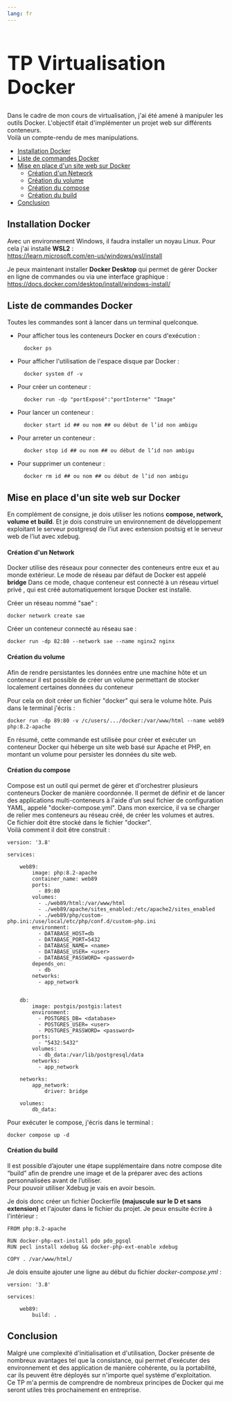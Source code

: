 ```yaml
---
lang: fr
---
```

<h1 style="font-size: 45px;">TP Virtualisation Docker</h1>

 Dans le cadre de mon cours de virtualisation, j'ai été amené à manipuler les outils Docker. L'objectif était d'implémenter un projet web sur différents conteneurs.   
 Voilà un compte-rendu de mes manipulations.


- [Installation Docker](#installation-docker)
- [Liste de commandes Docker](#liste-de-commandes-docker)
- [Mise en place d'un site web sur Docker](#mise-en-place-dun-site-web-sur-docker)
    - [Création d'un Network](#création-dun-network)
    - [Création du volume](#création-du-volume)
    - [Création du compose](#création-du-compose)
    - [Création du build](#création-du-build)
- [Conclusion](#conclusion)




## Installation Docker
Avec un environnement Windows, il faudra installer un noyau Linux. Pour cela j'ai installé **WSL2** :  
https://learn.microsoft.com/en-us/windows/wsl/install  

Je peux maintenant installer **Docker Desktop** qui permet de gérer Docker en ligne de commandes ou via une interface graphique :  
https://docs.docker.com/desktop/install/windows-install/

## Liste de commandes Docker 
Toutes les commandes sont à lancer dans un terminal quelconque.
* Pour afficher tous les conteneurs Docker en cours d'exécution : 

        docker ps
* Pour afficher l'utilisation de l'espace disque par Docker :

        docker system df -v

* Pour créer un conteneur :

        docker run -dp "portExposé":"portInterne" "Image"  

* Pour lancer un conteneur :

        docker start id ## ou nom ## ou début de l’id non ambigu

* Pour arreter un conteneur :

        docker stop id ## ou nom ## ou début de l’id non ambigu

* Pour supprimer un conteneur :
  
        docker rm id ## ou nom ## ou début de l’id non ambigu
    



## Mise en place d'un site web sur Docker 
En complément de consigne, je dois utiliser les notions **compose, network, volume et build**. Et je dois construire un environnement de développement exploitant le serveur postgresql de l’iut avec extension postsig et le serveur web de l’iut avec xdebug.

#### Création d'un Network 
Docker utilise des réseaux pour connecter des conteneurs entre eux et au monde extérieur. Le mode de réseau par défaut de Docker est appelé **bridge** Dans ce mode, chaque conteneur est connecté à un réseau virtuel privé , qui est créé automatiquement lorsque Docker est installé.

Créer un réseau nommé "sae" : 

    docker network create sae

Créer un conteneur connecté au réseau sae :

    docker run -dp 82:80 --network sae --name nginx2 nginx

#### Création du volume 
Afin de rendre persistantes les données entre une machine hôte et un conteneur il est possible de créer un volume permettant de stocker localement certaines données du conteneur

Pour cela on doit créer un fichier "docker" qui sera le volume hôte.
Puis dans le terminal j'écris : 

    docker run -dp 89:80 -v /c/users/.../docker:/var/www/html --name web89  php:8.2-apache

En résumé, cette commande est utilisée pour créer et exécuter un conteneur Docker qui héberge un site web basé sur Apache et PHP, en montant un volume pour persister les données du site web.

#### Création du compose 
Compose est un outil qui permet de gérer et d'orchestrer plusieurs conteneurs Docker de manière coordonnée. Il permet de définir et de lancer des applications multi-conteneurs à l'aide d'un seul fichier de configuration YAML, appelé "docker-compose.yml". Dans mon exercice, il va se charger de relier mes conteneurs au réseau créé, de créer les volumes et autres.  
Ce fichier doit être stocké dans le fichier "docker".  
Voilà comment il doit être construit :  
    
    version: '3.8'

    services:

        web89:
            image: php:8.2-apache
            container_name: web89
            ports:
              - 89:80
            volumes:
              - ./web89/html:/var/www/html
              - ./web89/apache/sites_enabled:/etc/apache2/sites_enabled
              - ./web89/php/custom-php.ini:/use/local/etc/php/conf.d/custom-php.ini
            environment:
              - DATABASE_HOST=db
              - DATABASE_PORT=5432
              - DATABASE_NAME= <name>
              - DATABASE_USER= <user>
              - DATABASE_PASSWORD= <password>
            depends_on:
              - db
            networks:
              - app_network


        db:
            image: postgis/postgis:latest
            environment:
              - POSTGRES_DB= <database>
              - POSTGRES_USER= <user>
              - POSTGRES_PASSWORD= <password>
            ports:
              - "5432:5432"
            volumes:
              - db_data:/var/lib/postgresql/data
            networks:
              - app_network

        networks:
            app_network:
                driver: bridge

        volumes:
            db_data:

Pour exécuter le compose, j'écris dans le terminal : 

    docker compose up -d

#### Création du build
Il est possible d’ajouter une étape supplémentaire dans notre compose dite “build” afin de prendre une image et de la préparer avec des actions personnalisées avant de l’utiliser.  
Pour pouvoir utiliser Xdebug je vais en avoir besoin.  

Je dois donc créer un fichier Dockerfile **(majuscule sur le D et sans extension)** et l'ajouter dans le fichier du projet.
Je peux ensuite écrire à l'intérieur :

    FROM php:8.2-apache

    RUN docker-php-ext-install pdo pdo_pgsql
    RUN pecl install xdebug && docker-php-ext-enable xdebug

    COPY . /var/www/html/

Je dois ensuite ajouter une ligne au début du fichier _docker-compose.yml_ :

    version: '3.8'

    services:

        web89:
            build: .

## Conclusion 
Malgré une complexité d'initialisation et d'utilisation, Docker présente de nombreux avantages tel que la consistance, qui permet d'exécuter des environnement et des application de manière cohérente, ou la portabilité, car
ils peuvent être déployés sur n'importe quel système d'exploitation.  
Ce TP m'a permis de comprendre de nombreux principes de Docker qui me seront utiles très prochainement en entreprise.
